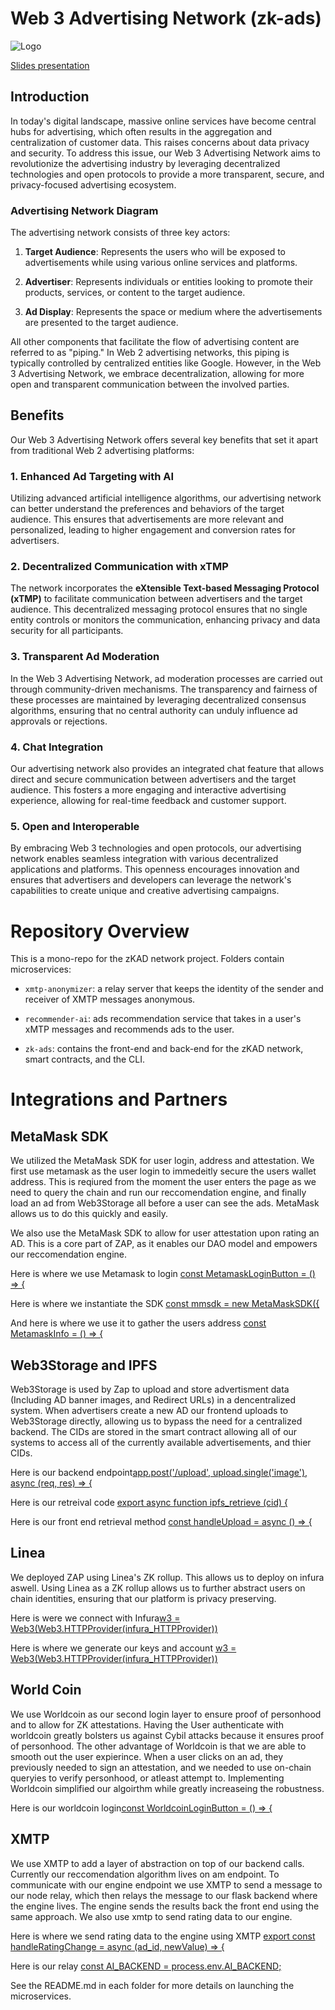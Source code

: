 # Web 3 Advertising Network (zk-ads)

![Logo](assets/logo.png)

[Slides presentation](https://docs.google.com/presentation/d/1f45JjelZp2ldz2nsQdrBUq3VKB1Nlqr8tpfnOB8LZvU/edit?usp=sharing)

## Introduction

In today's digital landscape, massive online services have become central hubs for advertising, which often results in the aggregation and centralization of customer data. This raises concerns about data privacy and security. To address this issue, our Web 3 Advertising Network aims to revolutionize the advertising industry by leveraging decentralized technologies and open protocols to provide a more transparent, secure, and privacy-focused advertising ecosystem.

### Advertising Network Diagram

The advertising network consists of three key actors:

1. **Target Audience**: Represents the users who will be exposed to advertisements while using various online services and platforms.

2. **Advertiser**: Represents individuals or entities looking to promote their products, services, or content to the target audience.

3. **Ad Display**: Represents the space or medium where the advertisements are presented to the target audience.

All other components that facilitate the flow of advertising content are referred to as "piping." In Web 2 advertising networks, this piping is typically controlled by centralized entities like Google. However, in the Web 3 Advertising Network, we embrace decentralization, allowing for more open and transparent communication between the involved parties.

## Benefits

Our Web 3 Advertising Network offers several key benefits that set it apart from traditional Web 2 advertising platforms:

### 1. Enhanced Ad Targeting with AI

Utilizing advanced artificial intelligence algorithms, our advertising network can better understand the preferences and behaviors of the target audience. This ensures that advertisements are more relevant and personalized, leading to higher engagement and conversion rates for advertisers.

### 2. Decentralized Communication with xTMP

The network incorporates the **eXtensible Text-based Messaging Protocol (xTMP)** to facilitate communication between advertisers and the target audience. This decentralized messaging protocol ensures that no single entity controls or monitors the communication, enhancing privacy and data security for all participants.

### 3. Transparent Ad Moderation

In the Web 3 Advertising Network, ad moderation processes are carried out through community-driven mechanisms. The transparency and fairness of these processes are maintained by leveraging decentralized consensus algorithms, ensuring that no central authority can unduly influence ad approvals or rejections.

### 4. Chat Integration

Our advertising network also provides an integrated chat feature that allows direct and secure communication between advertisers and the target audience. This fosters a more engaging and interactive advertising experience, allowing for real-time feedback and customer support.

### 5. Open and Interoperable

By embracing Web 3 technologies and open protocols, our advertising network enables seamless integration with various decentralized applications and platforms. This openness encourages innovation and ensures that advertisers and developers can leverage the network's capabilities to create unique and creative advertising campaigns.

# Repository Overview

This is a mono-repo for the zKAD network project. Folders contain microservices:

- `xmtp-anonymizer`: a relay server that keeps the identity of the sender and receiver of XMTP messages anonymous.

- `recommender-ai`: ads recommendation service that takes in a user's xMTP messages and recommends ads to the user.

- `zk-ads`: contains the front-end and back-end for the zKAD network, smart contracts, and the CLI.

# Integrations and Partners

## MetaMask SDK

We utilized the MetaMask SDK for user login, address and attestation. We first use metamask as the user login to immedeitly secure the users wallet address. This is reqiured from the moment the user enters the page as we need to query the chain and run our reccomendation engine, and finally load an ad from Web3Storage all before a user can see the ads. MetaMask allows us to do this quickly and easily. 

We also use the MetaMask SDK to allow for user attestation upon rating an AD. This is a core part of ZAP, as it enables our DAO model and empowers our reccomendation engine.

Here is where we use Metamask to login [const MetamaskLoginButton = () => {](https://github.com/ethglobal23paris-adnetwork/adnetwork/blob/e0707eddcc6ebea8f31becccc5f860cea2aeddad/zk-ads/client/src/routes/Login.js#L75)

Here is where we instantiate the SDK [const mmsdk = new MetaMaskSDK({](https://github.com/ethglobal23paris-adnetwork/adnetwork/blob/37bddf5abd4954339155b0c14b714310ff1d7f2a/zk-ads/client/src/helpers/Ethereum.js#L8-L22)

And here is where we use it to gather the users address [const MetamaskInfo = () => {](https://github.com/ethglobal23paris-adnetwork/adnetwork/blob/37bddf5abd4954339155b0c14b714310ff1d7f2a/zk-ads/client/src/helpers/MetamaskInfo.js#L4-L28)


## Web3Storage and IPFS

Web3Storage is used by Zap to upload and store advertisment data (Including AD banner images, and Redirect URLs) in a dencentralized system. When advertisers create a new AD our frontend uploads to Web3Storage directly, allowing us to bypass the need for a centralized backend. The CIDs are stored in the smart contract allowing all of our systems to access all of the currently available advertisements, and thier CIDs.

Here is our backend endpoint[app.post('/upload', upload.single('image'), async (req, res) => {](https://github.com/ethglobal23paris-adnetwork/adnetwork/blob/e0707eddcc6ebea8f31becccc5f860cea2aeddad/ad-portal/backend/server.js#L27)

Here is our retreival code [export async function ipfs_retrieve (cid) {](https://github.com/ethglobal23paris-adnetwork/adnetwork/blob/e0707eddcc6ebea8f31becccc5f860cea2aeddad/zk-ads/client/src/helpers/ipfs.js#L9)

Here is our front end retrieval method [const handleUpload = async () => {](https://github.com/ethglobal23paris-adnetwork/adnetwork/blob/e0707eddcc6ebea8f31becccc5f860cea2aeddad/zk-ads/client/src/components/AdsUpload.js#L47)


## Linea 

We deployed ZAP using Linea's ZK rollup. This allows us to deploy on infura aswell. Using Linea as a ZK rollup allows us to further abstract users on chain identities, ensuring that our platform is privacy preserving.

Here is were we connect with Infura[w3 = Web3(Web3.HTTPProvider(infura_HTTPProvider))](https://github.com/ethglobal23paris-adnetwork/adnetwork/blob/e0707eddcc6ebea8f31becccc5f860cea2aeddad/recommender-ai/w3b.py#L6)

Here is where we generate our keys and account [w3 = Web3(Web3.HTTPProvider(infura_HTTPProvider))](https://github.com/ethglobal23paris-adnetwork/adnetwork/blob/e0707eddcc6ebea8f31becccc5f860cea2aeddad/recommender-ai/generate_key.py#L4-L7)


## World Coin

We use Worldcoin as our second login layer to ensure proof of personhood and to allow for ZK attestations. Having the User authenticate with worldcoin greatly bolsters us against Cybil attacks because it ensures proof of personhood. The other advantage of Worldcoin is that we are able to smooth out the user expierince. When a user clicks on an ad, they previously needed to sign an attestation, and we needed to use on-chain queryies to verify personhood, or atleast attempt to. Implementing Worldcoin simplified our algoirthm while greatly increaseing the robustness. 

Here is our worldcoin login[const WorldcoinLoginButton = () => {](https://github.com/ethglobal23paris-adnetwork/adnetwork/blob/e0707eddcc6ebea8f31becccc5f860cea2aeddad/zk-ads/client/src/routes/Login.js#L46)


## XMTP

We use XMTP to add a layer of abstraction on top of our backend calls. Currently our reccomendation algorithm lives on am endpoint. To communicate with our engine endpoint we use XMTP to send a message to our node relay, which then relays the message to our flask backend where the engine lives. The engine sends the results back the front end using the same approach. We also use xmtp to send rating data to our engine.


Here is where we send rating data to the engine using XMTP [export const handleRatingChange = async (ad_id, newValue) => {](https://github.com/ethglobal23paris-adnetwork/adnetwork/blob/e0707eddcc6ebea8f31becccc5f860cea2aeddad/zk-ads/client/src/helpers/xmtp.js#L4)



Here is our relay [const AI_BACKEND = process.env.AI_BACKEND;](https://github.com/ethglobal23paris-adnetwork/adnetwork/blob/e0707eddcc6ebea8f31becccc5f860cea2aeddad/xmtp-anonymizer/relay.js#L6-L20)




See the README.md in each folder for more details on launching the microservices.
